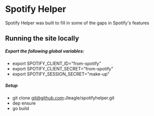 # Spotify Helper

Spotify Helper was built to fill in some of the gaps in Spotify's features

## Running the site locally

##### Export the following global variables:
- export SPOTIFY_CLIENT_ID="from-spotify"
- export SPOTIFY_CLIENT_SECRET="from-spotify"
- export SPOTIFY_SESSION_SECRET="make-up"

##### Setup
- git clone git@github.com:Jleagle/spotifyhelper.git
- dep ensure
- go build
